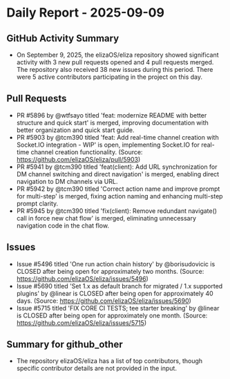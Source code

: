 # Daily Report - 2025-09-09

## GitHub Activity Summary
- On September 9, 2025, the elizaOS/eliza repository showed significant activity with 3 new pull requests opened and 4 pull requests merged. The repository also received 38 new issues during this period. There were 5 active contributors participating in the project on this day.

## Pull Requests
- PR #5896 by @wtfsayo titled 'feat: modernize README with better structure and quick start' is merged, improving documentation with better organization and quick start guide.
- PR #5903 by @tcm390 titled 'feat: Add real-time channel creation with Socket.IO integration - WIP' is open, implementing Socket.IO for real-time channel creation functionality. (Source: https://github.com/elizaOS/eliza/pull/5903)
- PR #5941 by @tcm390 titled 'feat(client): Add URL synchronization for DM channel switching and direct navigation' is merged, enabling direct navigation to DM channels via URL.
- PR #5942 by @tcm390 titled 'Correct action name and improve prompt for multi-step' is merged, fixing action naming and enhancing multi-step prompt clarity.
- PR #5945 by @tcm390 titled 'fix(client): Remove redundant navigate() call in force new chat flow' is merged, eliminating unnecessary navigation code in the chat flow.

## Issues
- Issue #5496 titled 'One run action chain history' by @borisudovicic is CLOSED after being open for approximately two months. (Source: https://github.com/elizaOS/eliza/issues/5496)
- Issue #5690 titled 'Set 1.x as default branch for migrated / 1.x supported plugins' by @linear is CLOSED after being open for approximately 40 days. (Source: https://github.com/elizaOS/eliza/issues/5690)
- Issue #5715 titled 'FIX CORE CI TESTS; tee starter breaking' by @linear is CLOSED after being open for approximately one month. (Source: https://github.com/elizaOS/eliza/issues/5715)

## Summary for github_other
- The repository elizaOS/eliza has a list of top contributors, though specific contributor details are not provided in the input.